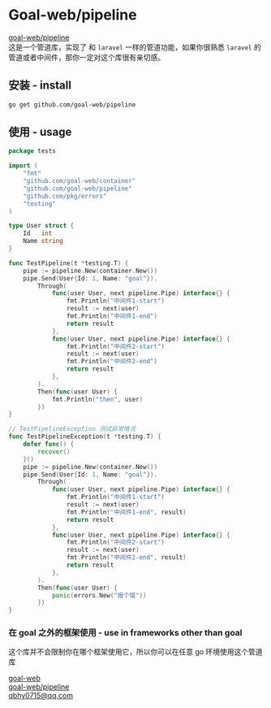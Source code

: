 # Goal-web/pipeline
[goal-web/pipeline](https://github.com/goal-web/pipeline)  
这是一个管道库，实现了 和 `laravel` 一样的管道功能，如果你很熟悉 `laravel` 的管道或者中间件，那你一定对这个库很有亲切感。

## 安装 - install
```bash
go get github.com/goal-web/pipeline
```

## 使用 - usage
```go
package tests

import (
	"fmt"
	"github.com/goal-web/container"
	"github.com/goal-web/pipeline"
	"github.com/pkg/errors"
	"testing"
)

type User struct {
	Id   int
	Name string
}

func TestPipeline(t *testing.T) {
	pipe := pipeline.New(container.New())
	pipe.Send(User{Id: 1, Name: "goal"}).
		Through(
			func(user User, next pipeline.Pipe) interface{} {
				fmt.Println("中间件1-start")
				result := next(user)
				fmt.Println("中间件1-end")
				return result
			},
			func(user User, next pipeline.Pipe) interface{} {
				fmt.Println("中间件2-start")
				result := next(user)
				fmt.Println("中间件2-end")
				return result
			},
		).
		Then(func(user User) {
			fmt.Println("then", user)
		})
}

// TestPipelineException 测试异常情况
func TestPipelineException(t *testing.T) {
	defer func() {
		recover()
	}()
	pipe := pipeline.New(container.New())
	pipe.Send(User{Id: 1, Name: "goal"}).
		Through(
			func(user User, next pipeline.Pipe) interface{} {
				fmt.Println("中间件1-start")
				result := next(user)
				fmt.Println("中间件1-end", result)
				return result
			},
			func(user User, next pipeline.Pipe) interface{} {
				fmt.Println("中间件2-start")
				result := next(user)
				fmt.Println("中间件2-end", result)
				return result
			},
		).
		Then(func(user User) {
			panic(errors.New("报个错"))
		})
}

```

### 在 goal 之外的框架使用 - use in frameworks other than goal
这个库并不会限制你在哪个框架使用它，所以你可以在任意 go 环境使用这个管道库

[goal-web](https://github.com/goal-web/goal)  
[goal-web/pipeline](https://github.com/goal-web/pipeline)  
qbhy0715@qq.com
